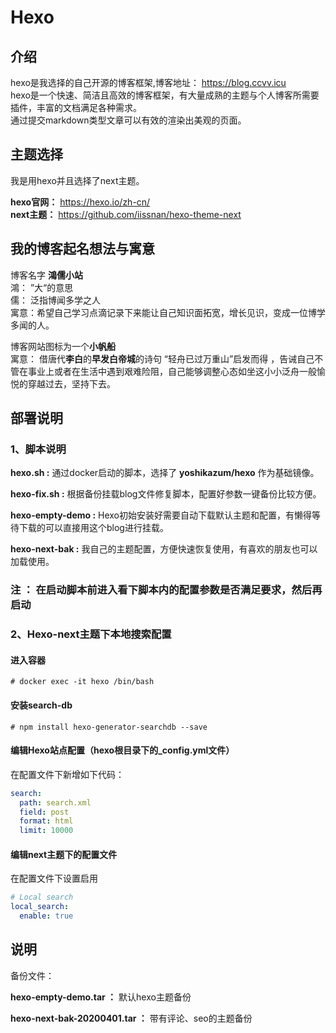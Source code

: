 # Hexo

## 介绍

hexo是我选择的自己开源的博客框架,博客地址： <https://blog.ccvv.icu>  
hexo是一个快速、简洁且高效的博客框架，有大量成熟的主题与个人博客所需要插件，丰富的文档满足各种需求。  
通过提交markdown类型文章可以有效的渲染出美观的页面。  

## 主题选择

我是用hexo并且选择了next主题。  

**hexo官网：** <https://hexo.io/zh-cn/>  
**next主题：** <https://github.com/iissnan/hexo-theme-next>

## 我的博客起名想法与寓意

博客名字 **鴻儒小站**  
鴻： ”大“的意思  
儒： 泛指博闻多学之人  
寓意：希望自己学习点滴记录下来能让自己知识面拓宽，增长见识，变成一位博学多闻的人。

博客网站图标为一个**小帆船**  
寓意： 借唐代**李白**的**早发白帝城**的诗句 “轻舟已过万重山”启发而得 ，告诫自己不管在事业上或者在生活中遇到艰难险阻，自己能够调整心态如坐这小小泛舟一般愉悦的穿越过去，坚持下去。

## 部署说明

### 1、脚本说明

**hexo.sh :** 通过docker启动的脚本，选择了 **yoshikazum/hexo** 作为基础镜像。  

**hexo-fix.sh :** 根据备份挂载blog文件修复脚本，配置好参数一键备份比较方便。  

**hexo-empty-demo :** Hexo初始安装好需要自动下载默认主题和配置，有懒得等待下载的可以直接用这个blog进行挂载。  

**hexo-next-bak :** 我自己的主题配置，方便快速恢复使用，有喜欢的朋友也可以加载使用。  

### 注 ： 在启动脚本前进入看下脚本内的配置参数是否满足要求，然后再启动

### 2、Hexo-next主题下本地搜索配置

#### 进入容器  

```# docker exec -it hexo /bin/bash```

#### 安装search-db

```# npm install hexo-generator-searchdb --save```

#### 编辑Hexo站点配置（hexo根目录下的_config.yml文件）

在配置文件下新增如下代码：  

``` yml
search:
  path: search.xml
  field: post
  format: html
  limit: 10000

```

#### 编辑next主题下的配置文件

在配置文件下设置启用

``` yml
# Local search
local_search:
  enable: true
```

## 说明

备份文件：  

**hexo-empty-demo.tar ：** 默认hexo主题备份  

**hexo-next-bak-20200401.tar ：** 带有评论、seo的主题备份
